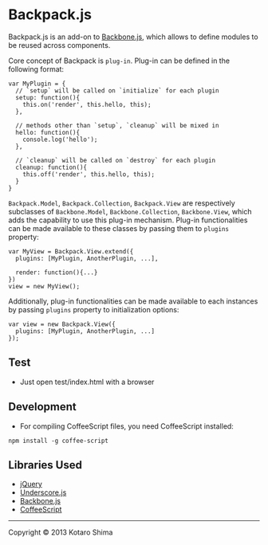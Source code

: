 Backpack.js
========
Backpack.js is an add-on to [Backbone.js](http://backbonejs.org/), which allows to define modules to be reused across components.

Core concept of Backpack is `plug-in`. Plug-in can be defined in the following format:
```
var MyPlugin = {
  // `setup` will be called on `initialize` for each plugin
  setup: function(){
    this.on('render', this.hello, this);
  },

  // methods other than `setup`, `cleanup` will be mixed in
  hello: function(){
    console.log('hello');
  },

  // `cleanup` will be called on `destroy` for each plugin
  cleanup: function(){
    this.off('render', this.hello, this);
  }
}
```

`Backpack.Model`, `Backpack.Collection`, `Backpack.View` are respectively subclasses of `Backbone.Model`, `Backbone.Collection`, `Backbone.View`,
which adds the capability to use this plug-in mechanism. Plug-in functionalities can be made available to these classes by passing them to `plugins` property:
```
var MyView = Backpack.View.extend({
  plugins: [MyPlugin, AnotherPlugin, ...],

  render: function(){...}
})
view = new MyView();
```

Additionally, plug-in functionalities can be made available to each instances by passing `plugins` property to initialization options:
```
var view = new Backpack.View({
  plugins: [MyPlugin, AnotherPlugin, ...]
});
```

Test
------
* Just open test/index.html with a browser

Development
------
* For compiling CoffeeScript files, you need CoffeeScript installed:
```
npm install -g coffee-script
```

Libraries Used
--------
* [jQuery](http://jquery.com/)
* [Underscore.js](http://underscorejs.org/)
* [Backbone.js](http://backbonejs.org/)
* [CoffeeScript](http://coffeescript.org/)

----------
Copyright &copy; 2013 Kotaro Shima